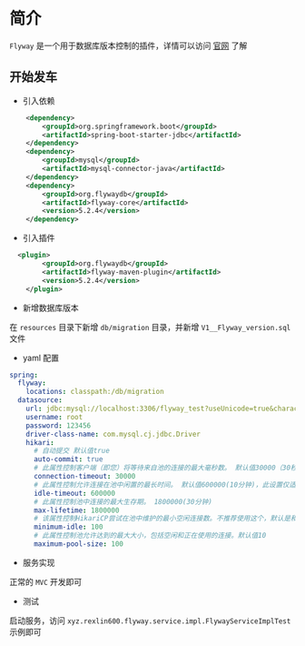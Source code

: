 # 简介

`Flyway` 是一个用于数据库版本控制的插件，详情可以访问 [官网](https://flywaydb.org/) 了解


## 开始发车

* 引入依赖

```xml
    <dependency>
        <groupId>org.springframework.boot</groupId>
        <artifactId>spring-boot-starter-jdbc</artifactId>
    </dependency>
    <dependency>
        <groupId>mysql</groupId>
        <artifactId>mysql-connector-java</artifactId>
    </dependency>
    <dependency>
        <groupId>org.flywaydb</groupId>
        <artifactId>flyway-core</artifactId>
        <version>5.2.4</version>
    </dependency>
```

* 引入插件

```xml
  <plugin>
        <groupId>org.flywaydb</groupId>
        <artifactId>flyway-maven-plugin</artifactId>
        <version>5.2.4</version>
    </plugin>
```

* 新增数据库版本

在 `resources` 目录下新增 `db/migration` 目录，并新增 `V1__Flyway_version.sql` 文件

* yaml 配置

```yaml
spring:
  flyway:
    locations: classpath:/db/migration
  datasource:
    url: jdbc:mysql://localhost:3306/flyway_test?useUnicode=true&characterEncoding=utf-8&serverTimezone=GMT%2B8
    username: root
    password: 123456
    driver-class-name: com.mysql.cj.jdbc.Driver
    hikari:
      # 自动提交 默认值true
      auto-commit: true
      # 此属性控制客户端（即您）将等待来自池的连接的最大毫秒数。 默认值30000（30秒）
      connection-timeout: 30000
      # 此属性控制允许连接在池中闲置的最长时间。 默认值600000(10分钟)，此设置仅适用于minimumIdle定义为小于maximumPoolSize。
      idle-timeout: 600000
      # 此属性控制池中连接的最大生存期。 1800000(30分钟)
      max-lifetime: 1800000
      # 该属性控制HikariCP尝试在池中维护的最小空闲连接数。不推荐使用这个，默认是和maximum-pool-size相等
      minimum-idle: 100
      # 此属性控制池允许达到的最大大小，包括空闲和正在使用的连接。默认值10
      maximum-pool-size: 100
```

* 服务实现

正常的 `MVC` 开发即可

* 测试

启动服务，访问 `xyz.rexlin600.flyway.service.impl.FlywayServiceImplTest` 示例即可


